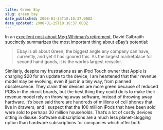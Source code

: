 ```yaml
---
title: Green Bay
slug: green_bay
date_published: 2008-01-25T18:10:37.000Z
date_updated: 2008-01-25T18:10:37.000Z
---
```


In an [excellent post about Meg Whitman’s retirement](https://davidgalbraith.org/uncategorized/time-for-ebay-to-be-the-new-apple-and-get-a-steve-jobs/1240/), David Galbraith succinctly summarizes the most important thing about eBay’s potential:

> Ebay is all about Green, the biggest angle any company can have, currently, and yet it has ignored this. As the largest marketplace for second hand goods, it is the worlds largest recycler.

Similarly, despite my frustrations as an iPod Touch owner that Apple is charging $20 for an update to the device, I am heartened that their revenue model may be evolving, even if just in a tiny way, from planned obsolescence. They claim their devices are more green because of reduced PCBs in the circuit boards, but the best thing they could do is to make their revenue model rely on throwing away software, instead of throwing away hardware. It’s been said there are hundreds of millions of cell phones that live in drawers, and I suspect that the 100 million iPods that have been sold were sold to perhaps 30 million households. That’s a lot of costly devices sitting in disuse. Software subscriptions are a much less planet-clogging option than hardware subscriptions for companies which offer both.
